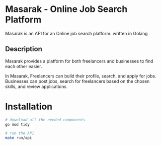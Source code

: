 # Masarak - Online Job Search Platform

Masarak is an API for an Online job search platform. written in Golang

## Description

Masarak provides a platform for both freelancers and businesses to find each other easier.

In Masarak, Freelancers can build their profile, search, and apply for jobs. Businesses can post jobs, search for freelancers based on the chosen skills, and review applications.

# Installation

```bash
# download all the needed components
go mod tidy

# run the API
make run/api
```
